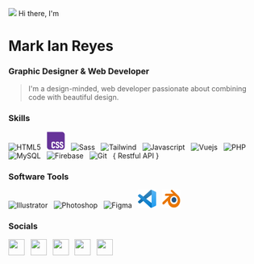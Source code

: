 ![](https://user-images.githubusercontent.com/18350557/176309783-0785949b-9127-417c-8b55-ab5a4333674e.gif) Hi there, I'm
# Mark Ian Reyes
### Graphic Designer & Web Developer

> I'm a design-minded, web developer passionate about combining code with beautiful design.



### Skills
<img src="https://raw.githubusercontent.com/danielcranney/readme-generator/main/public/icons/skills/html5-colored.svg" width="36" height="36" alt="HTML5" /></a> &nbsp;
<img src="https://github.com/danielcranney/profileme-dev/blob/main/public/icons/skills/css3-colored.svg" width="36" height="36" alt="CSS3" /></a> &nbsp;
<img src="https://github.com/danielcranney/profileme-dev/blob/main/public/icons/skills/sass-colored.svg" width="36" height="36" alt="Sass" /></a> &nbsp;
<img src="https://github.com/danielcranney/profileme-dev/blob/main/public/icons/skills/tailwindcss-colored.svg" width="36" height="36" alt="Tailwind" /></a> &nbsp;
<img src="https://github.com/danielcranney/profileme-dev/blob/main/public/icons/skills/javascript-colored.svg" width="36" height="36" alt="Javascript" /></a> &nbsp;
<img src="https://github.com/danielcranney/profileme-dev/blob/main/public/icons/skills/vuejs-colored.svg" width="36" height="36" alt="Vuejs" /></a> &nbsp;
<img src="https://github.com/danielcranney/profileme-dev/blob/main/public/icons/skills/php-colored.svg" width="36" height="36" alt="PHP" /></a> &nbsp;
<img src="https://github.com/danielcranney/profileme-dev/blob/main/public/icons/skills/mysql-colored.svg" width="36" height="36" alt="MySQL" /></a> &nbsp;
<img src="https://github.com/danielcranney/profileme-dev/blob/main/public/icons/skills/firebase-colored.svg" width="36" height="36" alt="Firebase" /></a> &nbsp;
<img src="https://github.com/danielcranney/profileme-dev/blob/main/public/icons/skills/git-colored.svg" width="36" height="36" alt="Git" /></a> &nbsp;
{ Restful API } &nbsp;

### Software Tools
<img src="https://github.com/danielcranney/profileme-dev/blob/main/public/icons/skills/illustrator-colored.svg" width="36" height="36" alt="Illustrator" /></a> &nbsp;
<img src="https://github.com/danielcranney/profileme-dev/blob/main/public/icons/skills/photoshop-colored.svg" width="36" height="36" alt="Photoshop" /></a> &nbsp;
<img src="https://github.com/danielcranney/profileme-dev/blob/main/public/icons/skills/figma-colored.svg" width="36" height="36" alt="Figma" /></a> &nbsp;
<img src="https://github.com/YeenYan/YeenYan/blob/main/img/Visual_Studio_Code_1.35_icon.svg.png" width="36" height="36" alt="VS Code" /></a> &nbsp;
<img src="https://github.com/YeenYan/YeenYan/blob/main/img/Blender_logo_no_text.svg.png" width="36" height="36" alt="Blender" /></a> &nbsp;

### Socials
<a href="https://www.linkedin.com/in/mark-ian-reyes/" target="_blank" rel="noreferrer"><img src="https://raw.githubusercontent.com/danielcranney/readme-generator/main/public/icons/socials/linkedin.svg" width="32" height="32" /></a> &nbsp;
<a href="https://www.behance.net/MarkIanCreative" target="_blank" rel="noreferrer"><img src="https://github.com/danielcranney/profileme-dev/blob/main/public/icons/socials/behance.svg" width="32" height="32" /></a> &nbsp;
<a href="https://www.facebook.com/profile.php?id=100070147221810" target="_blank" rel="noreferrer"><img src="https://github.com/danielcranney/profileme-dev/blob/main/public/icons/socials/facebook.svg" width="32" height="32" /></a> &nbsp;
<a href="https://www.instagram.com/yeenyan07/" target="_blank" rel="noreferrer"><img src="https://github.com/danielcranney/profileme-dev/blob/main/public/icons/socials/instagram.svg" width="32" height="32" /></a> &nbsp;
<a href="https://codepen.io/YeenYan" target="_blank" rel="noreferrer"><img src="https://github.com/danielcranney/profileme-dev/blob/main/public/icons/socials/codepen-dark.svg" width="32" height="32" /></a> &nbsp;

